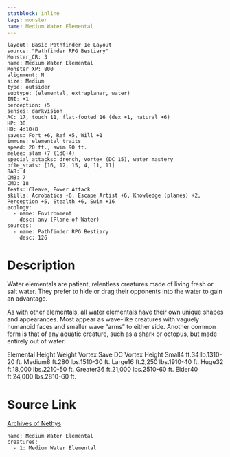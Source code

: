 ```yaml
---
statblock: inline
tags: monster
name: Medium Water Elemental
---
```

```statblock
layout: Basic Pathfinder 1e Layout
source: "Pathfinder RPG Bestiary"
Monster_CR: 3
name: Medium Water Elemental
Monster_XP: 800
alignment: N
size: Medium
type: outsider
subtype: (elemental, extraplanar, water)
INI: +1
perception: +5
senses: darkvision
AC: 17, touch 11, flat-footed 16 (dex +1, natural +6)
HP: 30
HD: 4d10+8
saves: Fort +6, Ref +5, Will +1
immune: elemental traits
speed: 20 ft., swim 90 ft.
melee: slam +7 (1d8+4)
special_attacks: drench, vortex (DC 15), water mastery
pf1e_stats: [16, 12, 15, 4, 11, 11]
BAB: 4
CMB: 7
CMD: 18
feats: Cleave, Power Attack
skills: Acrobatics +6, Escape Artist +6, Knowledge (planes) +2, Perception +5, Stealth +6, Swim +16
ecology:
  - name: Environment
    desc: any (Plane of Water)
sources:
  - name: Pathfinder RPG Bestiary
    desc: 126
```
# Description
Water elementals are patient, relentless creatures made of living fresh or salt water. They prefer to hide or drag their opponents into the water to gain an advantage.

As with other elementals, all water elementals have their own unique shapes and appearances. Most appear as wave-like creatures with vaguely humanoid faces and smaller wave “arms” to either side. Another common form is that of any aquatic creature, such as a shark or octopus, but made entirely out of water.

Elemental Height Weight Vortex Save DC Vortex Height Small4 ft.34 lb.1310-20 ft. Medium8 ft.280 lbs.1510-30 ft. Large16 ft.2,250 lbs.1910-40 ft. Huge32 ft.18,000 lbs.2210-50 ft. Greater36 ft.21,000 lbs.2510-60 ft. Elder40 ft.24,000 lbs.2810-60 ft.
# Source Link
[Archives of Nethys](https://aonprd.com/MonsterDisplay.aspx?ItemName=Medium%20Water%20Elemental)
```encounter-table
name: Medium Water Elemental
creatures:
  - 1: Medium Water Elemental
```
